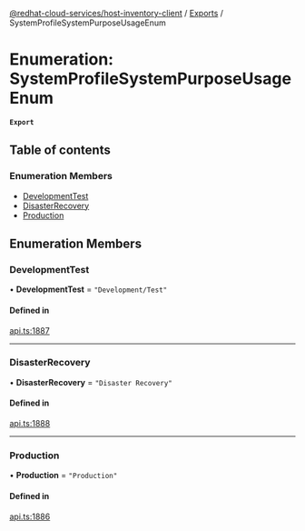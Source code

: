 [@redhat-cloud-services/host-inventory-client](../README.md) / [Exports](../modules.md) / SystemProfileSystemPurposeUsageEnum

# Enumeration: SystemProfileSystemPurposeUsageEnum

**`Export`**

## Table of contents

### Enumeration Members

- [DevelopmentTest](SystemProfileSystemPurposeUsageEnum.md#developmenttest)
- [DisasterRecovery](SystemProfileSystemPurposeUsageEnum.md#disasterrecovery)
- [Production](SystemProfileSystemPurposeUsageEnum.md#production)

## Enumeration Members

### DevelopmentTest

• **DevelopmentTest** = ``"Development/Test"``

#### Defined in

[api.ts:1887](https://github.com/RedHatInsights/javascript-clients/blob/master/packages/host-inventory/api.ts#L1887)

___

### DisasterRecovery

• **DisasterRecovery** = ``"Disaster Recovery"``

#### Defined in

[api.ts:1888](https://github.com/RedHatInsights/javascript-clients/blob/master/packages/host-inventory/api.ts#L1888)

___

### Production

• **Production** = ``"Production"``

#### Defined in

[api.ts:1886](https://github.com/RedHatInsights/javascript-clients/blob/master/packages/host-inventory/api.ts#L1886)
